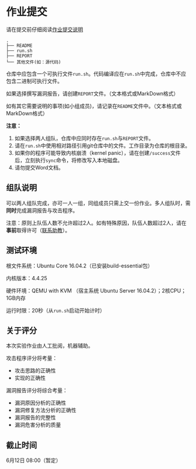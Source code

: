 # 作业提交

请在提交前仔细阅读[作业提交说明](commit.html)

```
.
├── README
├── run.sh
├── REPORT
└── 其他文件(如：源代码)
```

仓库中应包含一个可执行文件`run.sh`。代码编译应在`run.sh`中完成，仓库中不应包含二进制可执行文件。

如果选择撰写漏洞报告，请创建`REPORT`文件。（文本格式或MarkDown格式）

如有其它需要说明的事项(如小组成员)，请记录在`README`文件中。（文本格式或MarkDown格式）

**注意：**

1. 如果选择两人组队，仓库中应同时存在`run.sh`与`REPORT`文件。
2. 请在`run.sh`中使用相对路径引用git仓库中的文件。工作目录为仓库的根目录。
3. 如果你的程序可能导致内核崩溃（kernel panic），请在创建`/success`文件后，立刻执行`sync`命令，将修改写入本地磁盘。
4. 请勿提交Word文档。

## 组队说明

可以两人组队完成，亦可一人一组，同组成员只需上交一份作业。多人组队时，需**同时**完成漏洞报告与攻击程序。

注意：原则上队伍人数不允许超过2人。如有特殊原因，队伍人数超过2人，请在**事前**取得许可（[联系助教](contact.html)）。

## 测试环境

根文件系统：Ubuntu Core 16.04.2（已安装build-essential包）

内核版本：4.4.25

硬件环境：QEMU with KVM （宿主系统 Ubuntu Server 16.04.2）；2核CPU；1GB内存

运行时限：20秒（从`run.sh`启动开始计时）

## 关于评分

本次实验作业由人工批阅，机器辅助。

攻击程序评分将考量：

* 攻击思路的正确性
* 实现的正确性

漏洞报告评分将综合考量：

* 漏洞原因分析的正确性
* 漏洞修复方法分析的正确性
* 漏洞报告的完整性
* 漏洞危害分析的质量

## 截止时间

6月12日 08:00（暂定）